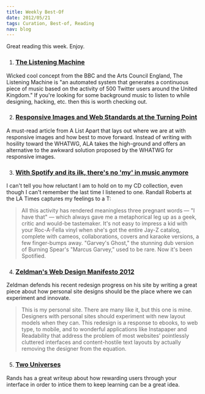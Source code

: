 ```yaml
--- 
title: Weekly Best-Of
date: 2012/05/21
tags: Curation, Best-of, Reading
nav: blog
---
```


Great reading this week. Enjoy.

1. ### [The Listening Machine](http://www.thelisteningmachine.org/) ###
Wicked cool concept from the BBC and the Arts Council England, The Listening Machine is "an automated system that generates a continuous piece of music based on the activity of 500 Twitter users around the United Kingdom." If you're looking for some background music to listen to while designing, hacking, etc. then this is worth checking out.

2. ### [Responsive Images and Web Standards at the Turning Point](http://www.alistapart.com/articles/responsive-images-and-web-standards-at-the-turning-point/) ###
A must-read article from A List Apart that lays out where we are at with responsive images and how best to move forward. Instead of writing with hosility toward the WHATWG, ALA takes the high-ground and offers an alternative to the awkward solution proposed by the WHATWG for responsive images.

3. ### [With Spotify and its ilk, there's no 'my' in music anymore](http://www.latimes.com/entertainment/news/la-ca-spotify-cloud-20120513,0,2453673.story) ###
I can't tell you how reluctant I am to hold on to my CD collection, even though I can't remember the last time I listened to one. Randall Roberts at the LA Times captures my feelings to a T:
> All this activity has rendered meaningless three pregnant words — "I have that" — which always gave me a metaphorical leg up as a geek, critic and would-be tastemaker. It's not easy to impress a kid with your Roc-A-Fella vinyl when she's got the entire Jay-Z catalog, complete with cameos, collaborations, covers and karaoke versions, a few finger-bumps away. "Garvey's Ghost," the stunning dub version of Burning Spear's "Marcus Garvey," used to be rare. Now it's been Spotified.

4. ### [Zeldman's Web Design Manifesto 2012](http://www.zeldman.com/2012/05/18/web-design-manifesto-2012/) ###
Zeldman defends his recent redesign progress on his site by writing a great piece about how personal site designs should be the place where we can experiment and innovate.
> This is my personal site. There are many like it, but this one is mine. Designers with personal sites should experiment with new layout models when they can.
> This redesign is a response to ebooks, to web type, to mobile, and to wonderful applications like Instapaper and Readability that address the problem of most websites’ pointlessly cluttered interfaces and content-hostile text layouts by actually removing the designer from the equation.

5. ### [Two Universes](http://www.randsinrepose.com/archives/2012/05/09/two_universes.html) ###
Rands has a great writeup about how rewarding users through your interface in order to intice them to keep learning can be a great idea.